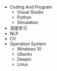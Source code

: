 <!-- _navbar.md -->
* Coding And Program 
  * Visual Studio
  * Python
  * Simulation
* 深度学习
* NLP
* CV
* Operation System
  * Windows 10
  * Ubuntu
  * Deepin
  * Linux